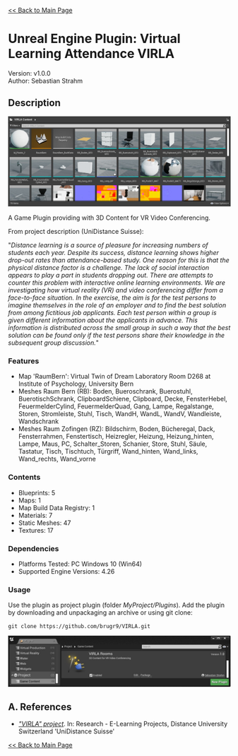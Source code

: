 [<< Back to Main Page](..)

# Unreal Engine Plugin: Virtual Learning Attendance VIRLA

Version: v1.0.0
<br>Author: Sebastian Strahm

## Description

![Screenshot of Plugin Content](Docs/ScreenshotPluginContent.jpg "Screenshot of Plugin Content")

A Game Plugin providing with 3D Content for VR Video Conferencing.

From project description (UniDistance Suisse):

"*Distance learning is a source of pleasure for increasing numbers of students each year. Despite its success, distance learning shows higher drop-out rates than attendance-based study. One reason for this is that the physical distance factor is a challenge. The lack of social interaction appears to play a part in students dropping out. There are attempts to counter this problem with interactive online learning environments. We are investigating how virtual reality (VR) and video conferencing differ from a face-to-face situation. In the exercise, the aim is for the test persons to imagine themselves in the role of an employer and to find the best solution from among fictitious job applicants. Each test person within a group is given different information about the applicants in advance. This information is distributed across the small group in such a way that the best solution can be found only if the test persons share their knowledge in the subsequent group discussion.*"

### Features

* Map 'RaumBern': Virtual Twin of Dream Laboratory Room D268 at Institute of Psychology, University Bern
* Meshes Raum Bern (RB): Boden, Bueroschrank, Buerostuhl, BuerotischSchrank, ClipboardSchiene, Clipboard, Decke, FensterHebel, FeuermelderCylind, FeuermelderQuad, Gang, Lampe, Regalstange, Storen, Stromleiste, Stuhl, Tisch, WandH, WandL, WandV, Wandleiste, Wandschrank
* Meshes Raum Zofingen (RZ): Bildschirm, Boden, Bücheregal, Dack, Fensterrahmen, Fenstertisch, Heizregler, Heizung, Heizung_hinten, Lampe, Maus, PC, Schalter_Storen, Schanier, Store, Stuhl, Säule, Tastatur, Tisch, Tischtuch, Türgriff, Wand_hinten, Wand_links, Wand_rechts, Wand_vorne

<div style='page-break-after: always'></div>

### Contents

* Blueprints: 5
* Maps: 1
* Map Build Data Registry: 1
* Materials: 7
* Static Meshes: 47
* Textures: 17

### Dependencies

* Platforms Tested: PC Windows 10 (Win64)
* Supported Engine Versions: 4.26

### Usage

Use the plugin as project plugin (folder *MyProject/Plugins*). Add the plugin by downloading and unpackaging an archive or using git clone:

```shell
git clone https://github.com/brugr9/VIRLA.git
```

![Screenshot of Plugin](Docs/ScreenshotPlugin.jpg "Screenshot of Plugin")

## A. References

* [*"VIRLA" project*](https://distanceuniversity.ch/research-e-learning/projects/virla/). In: Research - E-Learning Projects, Distance University Switzerland 'UniDistance Suisse'

[<< Back to Main Page](..)
